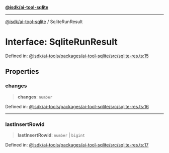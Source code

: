 [**@isdk/ai-tool-sqlite**](../README.md)

***

[@isdk/ai-tool-sqlite](../globals.md) / SqliteRunResult

# Interface: SqliteRunResult

Defined in: [@isdk/ai-tools/packages/ai-tool-sqlite/src/sqlite-res.ts:15](https://github.com/isdk/ai-tool-sqlite.js/blob/2f4fdcf4b214ba449ef126c584c827b0d3d9f601/src/sqlite-res.ts#L15)

## Properties

### changes

> **changes**: `number`

Defined in: [@isdk/ai-tools/packages/ai-tool-sqlite/src/sqlite-res.ts:16](https://github.com/isdk/ai-tool-sqlite.js/blob/2f4fdcf4b214ba449ef126c584c827b0d3d9f601/src/sqlite-res.ts#L16)

***

### lastInsertRowid

> **lastInsertRowid**: `number` \| `bigint`

Defined in: [@isdk/ai-tools/packages/ai-tool-sqlite/src/sqlite-res.ts:17](https://github.com/isdk/ai-tool-sqlite.js/blob/2f4fdcf4b214ba449ef126c584c827b0d3d9f601/src/sqlite-res.ts#L17)

